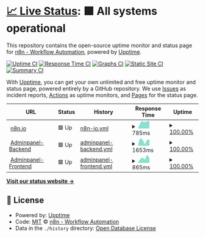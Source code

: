 # [📈 Live Status](https://n8n-io.github.io/n8n-cloud-status): <!--live status--> **🟩 All systems operational**

This repository contains the open-source uptime monitor and status page for [n8n - Workflow Automation](https://n8n.io), powered by [Upptime](https://github.com/upptime/upptime).

[![Uptime CI](https://github.com/n8n-io/n8n-cloud-status/workflows/Uptime%20CI/badge.svg)](https://github.com/upptime/upptime/actions?query=workflow%3A%22Uptime+CI%22)
[![Response Time CI](https://github.com/n8n-io/n8n-cloud-status/workflows/Response%20Time%20CI/badge.svg)](https://github.com/upptime/upptime/actions?query=workflow%3A%22Response+Time+CI%22)
[![Graphs CI](https://github.com/n8n-io/n8n-cloud-status/workflows/Graphs%20CI/badge.svg)](https://github.com/upptime/upptime/actions?query=workflow%3A%22Graphs+CI%22)
[![Static Site CI](https://github.com/n8n-io/n8n-cloud-status/workflows/Static%20Site%20CI/badge.svg)](https://github.com/upptime/upptime/actions?query=workflow%3A%22Static+Site+CI%22)
[![Summary CI](https://github.com/n8n-io/n8n-cloud-status/workflows/Summary%20CI/badge.svg)](https://github.com/upptime/upptime/actions?query=workflow%3A%22Summary+CI%22)

With [Upptime](https://upptime.js.org), you can get your own unlimited and free uptime monitor and status page, powered entirely by a GitHub repository. We use [Issues](https://github.com/n8n-io/n8n-cloud-status/issues) as incident reports, [Actions](https://github.com/n8n-io/n8n-cloud-status/actions) as uptime monitors, and [Pages](https://n8n-io.github.io/n8n-cloud-status) for the status page.

<!--start: status pages-->
<!-- This summary is generated by Upptime (https://github.com/upptime/upptime) -->
<!-- Do not edit this manually, your changes will be overwritten -->
<!-- prettier-ignore -->
| URL | Status | History | Response Time | Uptime |
| --- | ------ | ------- | ------------- | ------ |
| <img alt="" src="https://favicons.githubusercontent.com/www.n8n.io" height="13"> [n8n.io](https://www.n8n.io) | 🟩 Up | [n8n-io.yml](https://github.com/n8n-io/n8n-cloud-status/commits/HEAD/history/n8n-io.yml) | <details><summary><img alt="Response time graph" src="./graphs/n8n-io/response-time-week.png" height="20"> 785ms</summary><br><a href="https://n8n-io.github.io/n8n-cloud-status/history/n8n-io"><img alt="Response time 785" src="https://img.shields.io/endpoint?url=https%3A%2F%2Fraw.githubusercontent.com%2Fn8n-io%2Fn8n-cloud-status%2FHEAD%2Fapi%2Fn8n-io%2Fresponse-time.json"></a><br><a href="https://n8n-io.github.io/n8n-cloud-status/history/n8n-io"><img alt="24-hour response time 785" src="https://img.shields.io/endpoint?url=https%3A%2F%2Fraw.githubusercontent.com%2Fn8n-io%2Fn8n-cloud-status%2FHEAD%2Fapi%2Fn8n-io%2Fresponse-time-day.json"></a><br><a href="https://n8n-io.github.io/n8n-cloud-status/history/n8n-io"><img alt="7-day response time 785" src="https://img.shields.io/endpoint?url=https%3A%2F%2Fraw.githubusercontent.com%2Fn8n-io%2Fn8n-cloud-status%2FHEAD%2Fapi%2Fn8n-io%2Fresponse-time-week.json"></a><br><a href="https://n8n-io.github.io/n8n-cloud-status/history/n8n-io"><img alt="30-day response time 785" src="https://img.shields.io/endpoint?url=https%3A%2F%2Fraw.githubusercontent.com%2Fn8n-io%2Fn8n-cloud-status%2FHEAD%2Fapi%2Fn8n-io%2Fresponse-time-month.json"></a><br><a href="https://n8n-io.github.io/n8n-cloud-status/history/n8n-io"><img alt="1-year response time 785" src="https://img.shields.io/endpoint?url=https%3A%2F%2Fraw.githubusercontent.com%2Fn8n-io%2Fn8n-cloud-status%2FHEAD%2Fapi%2Fn8n-io%2Fresponse-time-year.json"></a></details> | <details><summary><a href="https://n8n-io.github.io/n8n-cloud-status/history/n8n-io">100.00%</a></summary><a href="https://n8n-io.github.io/n8n-cloud-status/history/n8n-io"><img alt="All-time uptime 100.00%" src="https://img.shields.io/endpoint?url=https%3A%2F%2Fraw.githubusercontent.com%2Fn8n-io%2Fn8n-cloud-status%2FHEAD%2Fapi%2Fn8n-io%2Fuptime.json"></a><br><a href="https://n8n-io.github.io/n8n-cloud-status/history/n8n-io"><img alt="24-hour uptime 100.00%" src="https://img.shields.io/endpoint?url=https%3A%2F%2Fraw.githubusercontent.com%2Fn8n-io%2Fn8n-cloud-status%2FHEAD%2Fapi%2Fn8n-io%2Fuptime-day.json"></a><br><a href="https://n8n-io.github.io/n8n-cloud-status/history/n8n-io"><img alt="7-day uptime 100.00%" src="https://img.shields.io/endpoint?url=https%3A%2F%2Fraw.githubusercontent.com%2Fn8n-io%2Fn8n-cloud-status%2FHEAD%2Fapi%2Fn8n-io%2Fuptime-week.json"></a><br><a href="https://n8n-io.github.io/n8n-cloud-status/history/n8n-io"><img alt="30-day uptime 100.00%" src="https://img.shields.io/endpoint?url=https%3A%2F%2Fraw.githubusercontent.com%2Fn8n-io%2Fn8n-cloud-status%2FHEAD%2Fapi%2Fn8n-io%2Fuptime-month.json"></a><br><a href="https://n8n-io.github.io/n8n-cloud-status/history/n8n-io"><img alt="1-year uptime 100.00%" src="https://img.shields.io/endpoint?url=https%3A%2F%2Fraw.githubusercontent.com%2Fn8n-io%2Fn8n-cloud-status%2FHEAD%2Fapi%2Fn8n-io%2Fuptime-year.json"></a></details>
| <img alt="" src="https://favicons.githubusercontent.com/n8n-adminpanel-backend.azurewebsites.net" height="13"> [Adminpanel-Backend](https://n8n-adminpanel-backend.azurewebsites.net/health) | 🟩 Up | [adminpanel-backend.yml](https://github.com/n8n-io/n8n-cloud-status/commits/HEAD/history/adminpanel-backend.yml) | <details><summary><img alt="Response time graph" src="./graphs/adminpanel-backend/response-time-week.png" height="20"> 1653ms</summary><br><a href="https://n8n-io.github.io/n8n-cloud-status/history/adminpanel-backend"><img alt="Response time 1653" src="https://img.shields.io/endpoint?url=https%3A%2F%2Fraw.githubusercontent.com%2Fn8n-io%2Fn8n-cloud-status%2FHEAD%2Fapi%2Fadminpanel-backend%2Fresponse-time.json"></a><br><a href="https://n8n-io.github.io/n8n-cloud-status/history/adminpanel-backend"><img alt="24-hour response time 1653" src="https://img.shields.io/endpoint?url=https%3A%2F%2Fraw.githubusercontent.com%2Fn8n-io%2Fn8n-cloud-status%2FHEAD%2Fapi%2Fadminpanel-backend%2Fresponse-time-day.json"></a><br><a href="https://n8n-io.github.io/n8n-cloud-status/history/adminpanel-backend"><img alt="7-day response time 1653" src="https://img.shields.io/endpoint?url=https%3A%2F%2Fraw.githubusercontent.com%2Fn8n-io%2Fn8n-cloud-status%2FHEAD%2Fapi%2Fadminpanel-backend%2Fresponse-time-week.json"></a><br><a href="https://n8n-io.github.io/n8n-cloud-status/history/adminpanel-backend"><img alt="30-day response time 1653" src="https://img.shields.io/endpoint?url=https%3A%2F%2Fraw.githubusercontent.com%2Fn8n-io%2Fn8n-cloud-status%2FHEAD%2Fapi%2Fadminpanel-backend%2Fresponse-time-month.json"></a><br><a href="https://n8n-io.github.io/n8n-cloud-status/history/adminpanel-backend"><img alt="1-year response time 1653" src="https://img.shields.io/endpoint?url=https%3A%2F%2Fraw.githubusercontent.com%2Fn8n-io%2Fn8n-cloud-status%2FHEAD%2Fapi%2Fadminpanel-backend%2Fresponse-time-year.json"></a></details> | <details><summary><a href="https://n8n-io.github.io/n8n-cloud-status/history/adminpanel-backend">100.00%</a></summary><a href="https://n8n-io.github.io/n8n-cloud-status/history/adminpanel-backend"><img alt="All-time uptime 100.00%" src="https://img.shields.io/endpoint?url=https%3A%2F%2Fraw.githubusercontent.com%2Fn8n-io%2Fn8n-cloud-status%2FHEAD%2Fapi%2Fadminpanel-backend%2Fuptime.json"></a><br><a href="https://n8n-io.github.io/n8n-cloud-status/history/adminpanel-backend"><img alt="24-hour uptime 100.00%" src="https://img.shields.io/endpoint?url=https%3A%2F%2Fraw.githubusercontent.com%2Fn8n-io%2Fn8n-cloud-status%2FHEAD%2Fapi%2Fadminpanel-backend%2Fuptime-day.json"></a><br><a href="https://n8n-io.github.io/n8n-cloud-status/history/adminpanel-backend"><img alt="7-day uptime 100.00%" src="https://img.shields.io/endpoint?url=https%3A%2F%2Fraw.githubusercontent.com%2Fn8n-io%2Fn8n-cloud-status%2FHEAD%2Fapi%2Fadminpanel-backend%2Fuptime-week.json"></a><br><a href="https://n8n-io.github.io/n8n-cloud-status/history/adminpanel-backend"><img alt="30-day uptime 100.00%" src="https://img.shields.io/endpoint?url=https%3A%2F%2Fraw.githubusercontent.com%2Fn8n-io%2Fn8n-cloud-status%2FHEAD%2Fapi%2Fadminpanel-backend%2Fuptime-month.json"></a><br><a href="https://n8n-io.github.io/n8n-cloud-status/history/adminpanel-backend"><img alt="1-year uptime 100.00%" src="https://img.shields.io/endpoint?url=https%3A%2F%2Fraw.githubusercontent.com%2Fn8n-io%2Fn8n-cloud-status%2FHEAD%2Fapi%2Fadminpanel-backend%2Fuptime-year.json"></a></details>
| <img alt="" src="https://favicons.githubusercontent.com/app.n8n.cloud" height="13"> [Adminpanel-Frontend](https://app.n8n.cloud/login) | 🟩 Up | [adminpanel-frontend.yml](https://github.com/n8n-io/n8n-cloud-status/commits/HEAD/history/adminpanel-frontend.yml) | <details><summary><img alt="Response time graph" src="./graphs/adminpanel-frontend/response-time-week.png" height="20"> 865ms</summary><br><a href="https://n8n-io.github.io/n8n-cloud-status/history/adminpanel-frontend"><img alt="Response time 865" src="https://img.shields.io/endpoint?url=https%3A%2F%2Fraw.githubusercontent.com%2Fn8n-io%2Fn8n-cloud-status%2FHEAD%2Fapi%2Fadminpanel-frontend%2Fresponse-time.json"></a><br><a href="https://n8n-io.github.io/n8n-cloud-status/history/adminpanel-frontend"><img alt="24-hour response time 865" src="https://img.shields.io/endpoint?url=https%3A%2F%2Fraw.githubusercontent.com%2Fn8n-io%2Fn8n-cloud-status%2FHEAD%2Fapi%2Fadminpanel-frontend%2Fresponse-time-day.json"></a><br><a href="https://n8n-io.github.io/n8n-cloud-status/history/adminpanel-frontend"><img alt="7-day response time 865" src="https://img.shields.io/endpoint?url=https%3A%2F%2Fraw.githubusercontent.com%2Fn8n-io%2Fn8n-cloud-status%2FHEAD%2Fapi%2Fadminpanel-frontend%2Fresponse-time-week.json"></a><br><a href="https://n8n-io.github.io/n8n-cloud-status/history/adminpanel-frontend"><img alt="30-day response time 865" src="https://img.shields.io/endpoint?url=https%3A%2F%2Fraw.githubusercontent.com%2Fn8n-io%2Fn8n-cloud-status%2FHEAD%2Fapi%2Fadminpanel-frontend%2Fresponse-time-month.json"></a><br><a href="https://n8n-io.github.io/n8n-cloud-status/history/adminpanel-frontend"><img alt="1-year response time 865" src="https://img.shields.io/endpoint?url=https%3A%2F%2Fraw.githubusercontent.com%2Fn8n-io%2Fn8n-cloud-status%2FHEAD%2Fapi%2Fadminpanel-frontend%2Fresponse-time-year.json"></a></details> | <details><summary><a href="https://n8n-io.github.io/n8n-cloud-status/history/adminpanel-frontend">100.00%</a></summary><a href="https://n8n-io.github.io/n8n-cloud-status/history/adminpanel-frontend"><img alt="All-time uptime 100.00%" src="https://img.shields.io/endpoint?url=https%3A%2F%2Fraw.githubusercontent.com%2Fn8n-io%2Fn8n-cloud-status%2FHEAD%2Fapi%2Fadminpanel-frontend%2Fuptime.json"></a><br><a href="https://n8n-io.github.io/n8n-cloud-status/history/adminpanel-frontend"><img alt="24-hour uptime 100.00%" src="https://img.shields.io/endpoint?url=https%3A%2F%2Fraw.githubusercontent.com%2Fn8n-io%2Fn8n-cloud-status%2FHEAD%2Fapi%2Fadminpanel-frontend%2Fuptime-day.json"></a><br><a href="https://n8n-io.github.io/n8n-cloud-status/history/adminpanel-frontend"><img alt="7-day uptime 100.00%" src="https://img.shields.io/endpoint?url=https%3A%2F%2Fraw.githubusercontent.com%2Fn8n-io%2Fn8n-cloud-status%2FHEAD%2Fapi%2Fadminpanel-frontend%2Fuptime-week.json"></a><br><a href="https://n8n-io.github.io/n8n-cloud-status/history/adminpanel-frontend"><img alt="30-day uptime 100.00%" src="https://img.shields.io/endpoint?url=https%3A%2F%2Fraw.githubusercontent.com%2Fn8n-io%2Fn8n-cloud-status%2FHEAD%2Fapi%2Fadminpanel-frontend%2Fuptime-month.json"></a><br><a href="https://n8n-io.github.io/n8n-cloud-status/history/adminpanel-frontend"><img alt="1-year uptime 100.00%" src="https://img.shields.io/endpoint?url=https%3A%2F%2Fraw.githubusercontent.com%2Fn8n-io%2Fn8n-cloud-status%2FHEAD%2Fapi%2Fadminpanel-frontend%2Fuptime-year.json"></a></details>

<!--end: status pages-->

[**Visit our status website →**](https://n8n-io.github.io/n8n-cloud-status)

## 📄 License

- Powered by: [Upptime](https://github.com/upptime/upptime)
- Code: [MIT](./LICENSE) © [n8n - Workflow Automation](https://n8n.io)
- Data in the `./history` directory: [Open Database License](https://opendatacommons.org/licenses/odbl/1-0/)
